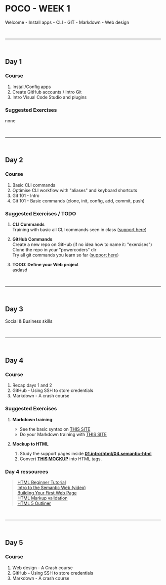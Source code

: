 # POCO - WEEK 1
Welcome - Install apps - CLI - GIT - Markdown - Web design


<br>

---

<br>


## Day 1

### Course
1. Install/Config apps
2. Create GitHub accounts / Intro Git
3. Intro Visual Code Studio and plugins


### Suggested Exercises
none


<br>

---

<br>


## Day 2

### Course
1. Basic CLI commands
2. Optimise CLI workflow with "aliases" and keyboard shortcuts
3. Git 101 - Intro
4. Git 101 - Basic commands (clone, init, config, add, commit, push)

### Suggested Exercises / TODO
1. **CLI Commands**<br>
    Training with basic all CLI commands seen in class ([support here](https://github.com/powercoders-lausanne/support/tree/master/CLI))

2. **GitHub Commands**<br>
    Create a new repo on GitHub (if no idea how to name it: "exercises")<br>
    Clone the repo in your "powercoders" dir<br>
    Try all git commands you learn so far  ([support here](https://github.com/powercoders-lausanne/support/tree/master/GITHUB))

3. **TODO: Define your Web project**<br>
    asdasd

<br>

---

<br>


## Day 3
Social & Business skills

<br>

---

<br>

## Day 4

### Course
1. Recap days 1 and 2
2. GitHub - Using SSH to store credentials
3. Markdown - A crash course


### Suggested Exercises
1. **Markdown training**
    - See the basic syntax on [THIS SITE](https://www.markdownguide.org/getting-started)<br>
    - Do your Markdown training with [THIS SITE](https://www.markdowntutorial.com/)

4. **Mockup to HTML**
    1. Study the support pages inside **[01.intro/html/04.semantic-html](https://github.com/powercoders-lausanne/support/tree/master/HTML-CSS/01.intro/html/04.semantic-html)**<br>
    2. Convert **[THIS MOCKUP](https://github.com/powercoders-lausanne/support/blob/master/HTML-CSS/01.intro/html/04.semantic-html/mockup-desktop.png)** into HTML tags.


 ### Day 4 ressources
 > [HTML Beginner Tutorial](https://htmldog.com/guides/html/)<br>
   [Intro to the Semantic Web (video)](https://www.youtube.com/watch?v=OGg8A2zfWKg)<br>
   [Building Your First Web Page](https://learn.shayhowe.com/html-css/building-your-first-web-page/)<br>
   [HTML Markup validation](https://validator.w3.org/#validate_by_input)<br>
   [HTML 5 Outliner](https://gsnedders.html5.org/outliner/)

<br>

---

<br>

## Day 5

### Course
1. Web design - A Crash course
2. GitHub - Using SSH to store credentials
3. Markdown - A crash course